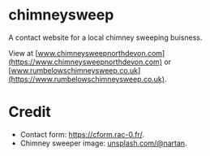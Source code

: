 # chimneysweep

A contact website for a local chimney sweeping buisness.

View at [www.chimneysweepnorthdevon.com](https://www.chimneysweepnorthdevon.com) or [www.rumbelowschimneysweep.co.uk](https://www.rumbelowschimneysweep.co.uk).

# Credit
- Contact form: https://cform.rac-0.fr/.
- Chimney sweeper image: [unsplash.com/@nartan](https://unsplash.com/photos/hr_feH2URs0?utm_source=unsplash&utm_medium=referral&utm_content=creditShareLink).
